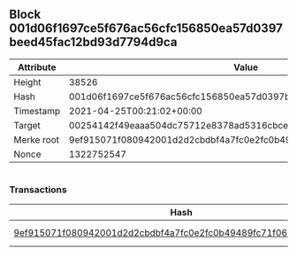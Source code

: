 ## Block 001d06f1697ce5f676ac56cfc156850ea57d0397beed45fac12bd93d7794d9ca

Attribute | Value
--- | ---
Height | 38526
Hash | 001d06f1697ce5f676ac56cfc156850ea57d0397beed45fac12bd93d7794d9ca
Timestamp | 2021-04-25T00:21:02+00:00
Target | 00254142f49eaaa504dc75712e8378ad5316cbcead634704b3734b6271167cc4
Merke root | 9ef915071f080942001d2d2cbdbf4a7fc0e2fc0b49489fc71f064c5c8f6398fe
Nonce | 1322752547

```

```

### Transactions

Hash | Amount
--- | ---
[9ef915071f080942001d2d2cbdbf4a7fc0e2fc0b49489fc71f064c5c8f6398fe](9ef915071f080942001d2d2cbdbf4a7fc0e2fc0b49489fc71f064c5c8f6398fe.md) | 10.00000000 SKEPTI 
